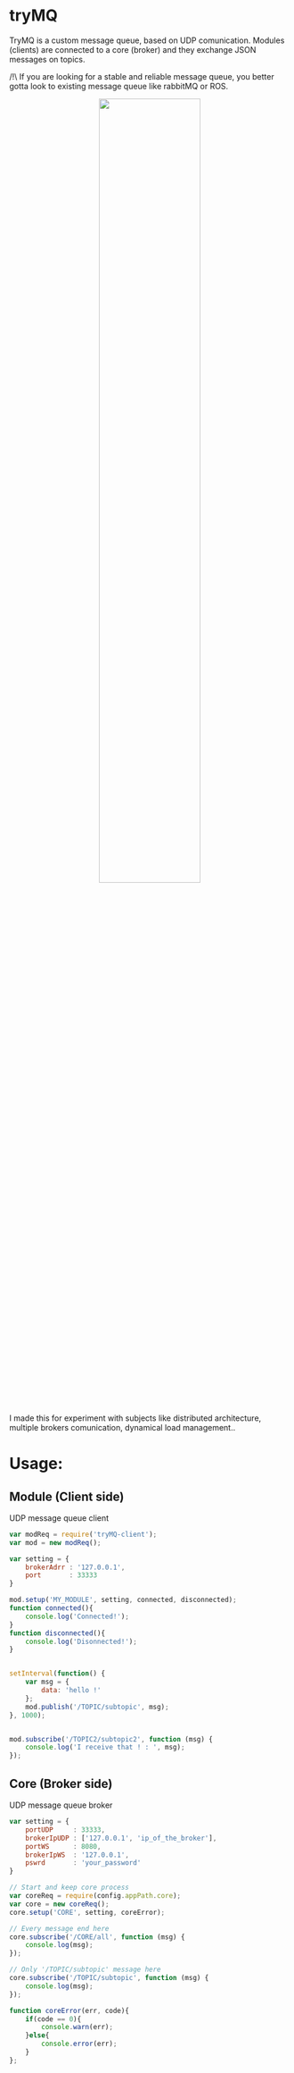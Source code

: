 # tryMQ

TryMQ is a custom message queue, based on UDP comunication.
Modules (clients) are connected to a core (broker) and they exchange JSON messages on topics.

/!\ If you are looking for a stable and reliable message queue, you better gotta look to existing message queue like rabbitMQ or ROS.
<p align="center">
	<img src="https://raw.githubusercontent.com/dtanguy/tryMQ/img/crash_logo2.png" width="60%">
</p>


I made this for experiment with subjects like distributed architecture, multiple brokers comunication, dynamical load management..


# Usage:

## Module (Client side)

UDP message queue client 

```js
var modReq = require('tryMQ-client');
var mod = new modReq();

var setting = {
	brokerAdrr : '127.0.0.1',
	port	   : 33333
}

mod.setup('MY_MODULE', setting, connected, disconnected);
function connected(){
	console.log('Connected!');
}
function disconnected(){
	console.log('Disonnected!');
}


setInterval(function() { 
	var msg = {
		data: 'hello !'
	};
	mod.publish('/TOPIC/subtopic', msg);
}, 1000);


mod.subscribe('/TOPIC2/subtopic2', function (msg) {
	console.log('I receive that ! : ', msg);
});
```

## Core (Broker side)

UDP message queue broker

```js
var setting = {
	portUDP 	: 33333,
	brokerIpUDP	: ['127.0.0.1', 'ip_of_the_broker'],
	portWS 		: 8080,
	brokerIpWS 	: '127.0.0.1',
	pswrd 		: 'your_password'
}

// Start and keep core process
var coreReq = require(config.appPath.core);
var core = new coreReq();
core.setup('CORE', setting, coreError);

// Every message end here
core.subscribe('/CORE/all', function (msg) {
	console.log(msg);
});

// Only '/TOPIC/subtopic' message here
core.subscribe('/TOPIC/subtopic', function (msg) {
	console.log(msg);
});

function coreError(err, code){
	if(code == 0){
		console.warn(err);
	}else{
		console.error(err);
	}
};
```

